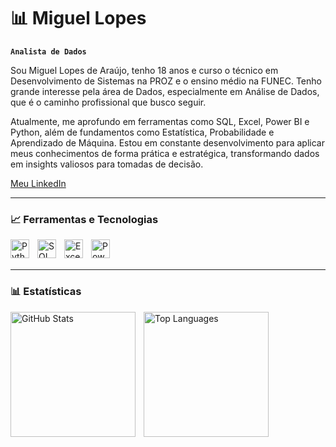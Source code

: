 # 📊 Miguel Lopes

**`Analista de Dados`**

Sou Miguel Lopes de Araújo, tenho 18 anos e curso o técnico em Desenvolvimento de Sistemas na PROZ e o ensino médio na FUNEC. Tenho grande interesse pela área de Dados, especialmente em Análise de Dados, que é o caminho profissional que busco seguir.

Atualmente, me aprofundo em ferramentas como SQL, Excel, Power BI e Python, além de fundamentos como Estatística, Probabilidade e Aprendizado de Máquina. Estou em constante desenvolvimento para aplicar meus conhecimentos de forma prática e estratégica, transformando dados em insights valiosos para tomadas de decisão.

[Meu LinkedIn](https://www.linkedin.com/in/miguel-lopes-ab8a97268)

---

### 📈 Ferramentas e Tecnologias

<img 
    align="left" 
    alt="Python" 
    title="Python" 
    width="30px" 
    style="padding-right: 10px;" 
    src="https://cdn.jsdelivr.net/gh/devicons/devicon/icons/python/python-original.svg" 
/>
<img 
    align="left" 
    alt="SQL" 
    title="SQL" 
    width="30px" 
    style="padding-right: 10px;" 
    src="https://cdn.jsdelivr.net/gh/devicons/devicon/icons/mysql/mysql-original.svg" 
/>
<img 
    align="left" 
    alt="Excel" 
    title="Microsoft Excel" 
    width="30px" 
    style="padding-right: 10px;" 
    src="https://upload.wikimedia.org/wikipedia/commons/7/75/Microsoft_Office_Excel_%282019–present%29.svg" 
/>
<img 
    align="left" 
    alt="Power BI" 
    title="Power BI" 
    width="30px" 
    style="padding-right: 10px;" 
    src="https://upload.wikimedia.org/wikipedia/commons/c/cf/New_Power_BI_Logo.svg" 
/>
<br/>
<br/>

---

### 📊 Estatísticas

<p>
  <img 
    align="left" 
    alt="GitHub Stats" 
    height="200" 
    style="padding-right: 10px;" 
    src="https://github-readme-stats.vercel.app/api?username=Miguel-Lopes31&show_icons=true&theme=tokyonight&locale=pt-br"
  />
</p>

<img 
      align="left" 
      alt="Top Languages" 
      height="200" 
      src="https://github-readme-stats.vercel.app/api/top-langs/?username=Miguel-Lopes31&theme=tokyonight&layout=compact&custom_title=Tecnologias&langs_count=9&hide=javascript,html,css,c,cpp,java" 
  />
</p>
